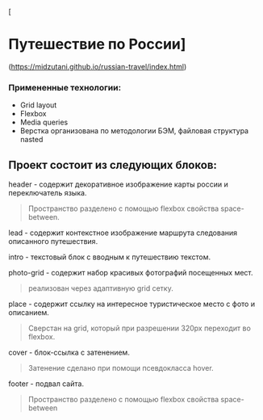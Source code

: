[<h1>Путешествие по России]</h1>(https://midzutani.github.io/russian-travel/index.html)

### Примененные технологии:
* Grid layout
* Flexbox
* Media queries
* Верстка организована по методологии БЭМ, файловая структура nasted

<h2>Проект состоит из следующих блоков:</h2>

header - содержит декоративное изображение карты россии и переключатель языка.
<blockquote>Пространство разделено с помощью flexbox свойства space-between.</blockquote>

lead - содержит контекстное изображение маршрута следования описанного путешествия.

intro - текстовый блок с вводным к путешествию текстом. 

photo-grid - содержит набор красивых фотографий посещенных мест.
<blockquote>реализован через адаптивную grid сетку.</blockquote>

place - содержит ссылку на интересное туристическое место с фото и описанием.
<blockquote>Сверстан на grid, который при разрешении 320px переходит во flexbox.</blockquote>

cover - блок-ссылка с затенением.
<blockquote>Затенение сделано при помощи псевдокласса hover.</blockquote>

footer - подвал сайта.
<blockquote>Пространство разделено с помощью flexbox свойства space-between</blockquote>
